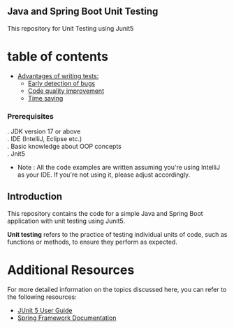 ## Java and Spring Boot Unit Testing 
This repository for Unit Testing using Junit5 
# table of contents

*   [Advantages of writing tests:](#advantages-of-writing-tests)
    *   [Early detection of bugs](#early-detection-of-bugs)
    *   [Code quality improvement](#code-quality-improvement)
    *   [Time saving](#time-saving)

### Prerequisites
.  JDK version 17 or above<br>
.  IDE (IntelliJ, Eclipse etc.) <br>
.  Basic knowledge about OOP concepts<br>
.  Jnit5<br>

* Note : All the code examples are written assuming you're using IntelliJ as your IDE. If you're not using it, please adjust accordingly.

## Introduction <a name="introduction"></a>
This repository contains the code for a simple Java and Spring Boot application with unit testing using Junit5.

**Unit testing** refers to the practice of testing individual units of code, such as functions or methods, to ensure they perform as expected.

# Additional Resources
For more detailed information on the topics discussed here, you can refer to the following resources:

* [JUnit 5 User Guide](https://junit.org/junit5/docs/current/user-guide/)
* [Spring Framework Documentation](https://docs.spring.io/spring-framework/docs/current/reference/html/)






